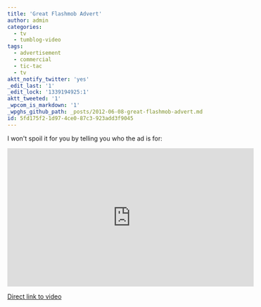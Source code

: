 ```yaml
---
title: 'Great Flashmob Advert'
author: admin
categories:
  - tv
  - tumblog-video
tags:
  - advertisement
  - commercial
  - tic-tac
  - tv
aktt_notify_twitter: 'yes'
_edit_last: '1'
_edit_lock: '1339194925:1'
aktt_tweeted: '1'
_wpcom_is_markdown: '1'
_wpghs_github_path: _posts/2012-06-08-great-flashmob-advert.md
id: 5fd175f2-1d97-4ce0-87c3-923add3f9045
---
```

<p>I won't spoil it for you by telling you who the ad is for:</p>
<p><iframe width="560" height="315" src="http://www.youtube.com/embed/Sh30EIkgE4o?rel=0" frameborder="0" allowfullscreen></iframe></p>
<p><a href="http://youtu.be/Sh30EIkgE4o">Direct link to video</a></p>
